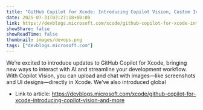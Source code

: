 ```yaml
---
title: "GitHub Copilot for Xcode: Introducing Copilot Vision, Custom Instructions, Locale-Aware Responses, and More"
date: 2025-07-31T03:27:18+00:00
link: https://devblogs.microsoft.com/xcode/github-copilot-for-xcode-introducing-copilot-vision-and-more
showShare: false
showReadTime: false
thumbnail: images/devops.png
tags: ["devblogs.microsoft.com"]
---
```

We’re excited to introduce updates to GitHub Copilot for Xcode, bringing new ways to interact with AI and streamline your development workflow. With Copilot Vision, you can upload and chat with images—like screenshots and UI designs—directly in Xcode. We’ve also introduced global

- Link to article: https://devblogs.microsoft.com/xcode/github-copilot-for-xcode-introducing-copilot-vision-and-more